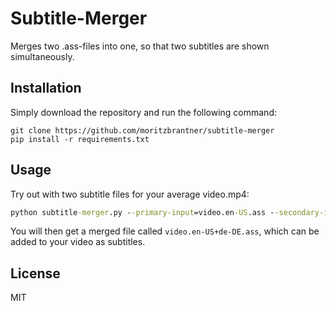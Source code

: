 # Subtitle-Merger

Merges two .ass-files into one, so that two subtitles are shown simultaneously.

## Installation

Simply download the repository and run the following command:

```
git clone https://github.com/moritzbrantner/subtitle-merger
pip install -r requirements.txt
```

## Usage

Try out with two subtitle files for your average video.mp4:

```cmd
python subtitle-merger.py --primary-input=video.en-US.ass --secondary-input=video.de-DE.ass
```

You will then get a merged file called `video.en-US+de-DE.ass`,
which can be added to your video as subtitles.

## License

MIT